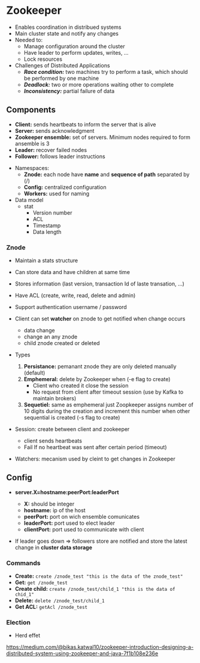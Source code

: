 # Zookeeper

* Enables coordination in distribued systems
* Main cluster state and notify any changes
* Needed to:
    * Manage configuration around the cluster
    * Have leader to perform updates, writes, ...
    * Lock resources
* Challenges of Distributed Applications
    * ***Race condition:*** two machines try to perform a task, which should be performed by one machine
    * ***Deadlock:*** two or more operations waiting other to complete
    * ***Inconsistency:*** partial failure of data

## Components

- **Client:** sends heartbeats to inform the server that is alive
- **Server:** sends acknowledgment  
- **Zookeeper ensemble:** set of servers. Minimum nodes required to form ansemble is 3
- **Leader:** recover failed nodes
- **Follower:** follows leader instructions

* Namespaces:
    * **Znode:** each node have **name** and **sequence of path** separated by (/)
    * **Config:** centralized configuration
    * **Workers:** used for naming
* Data model
    * stat
        * Version number
        * ACL
        * Timestamp
        * Data length

### Znode

* Maintain a stats structure
* Can store data and have children at same time
* Stores information (last version, transaction Id of laste transation, ...)
* Have ACL (create, write, read, delete and admin)
* Support authentication username / password
* Client can set **watcher** on znode to get notified when change occurs
    * data change
    * change an any znode
    * child znode created or deleted
    
* Types
    1. **Persistance:** pemanant znode they are only deleted manually (default)  
    2. **Emphemeral:** delete by Zookeeper when (-e flag to create)
         * Client who created it close the session
         * No request from client after timeout session (use by Kafka to maintain brokers)
    3. **Sequetiel:** same as emphemeral just Zoopkeeper assigns number of 10 digits during the creation and increment this number when other sequential is created (-s flag to create)
* Session: create between client and zookeeper
    * client sends heartbeats
    * Fail If no heartbeat was sent after certain period (timeout)
* Watchers: mecanism used by cleint to get changes in Zookeeper


## Config

* **server.X=hostname:peerPort:leaderPort**
    * **X:** should be integer
    * **hostname:** ip of the host
    * **peerPort:** port on wich ensemble comunicates
    * **leaderPort:** port used to elect leader
    * **clientPort:** port used to communicate with client  

* If leader goes down => followers store are notified and store the latest change in **cluster data storage**

### Commands

* **Create:** ``` create /znode_test "this is the data of the znode_test" ```
* **Get:** ``` get /znode_test ```
* **Create child:** ``` create /znode_test/child_1 "this is the data of chid_1" ```
* **Delete:** ``` delete /znode_test/child_1 ```
* **Get ACL:** ``` getAcl /znode_test ```

### Election

* Herd effet

https://medium.com/@bikas.katwal10/zookeeper-introduction-designing-a-distributed-system-using-zookeeper-and-java-7f1b108e236e